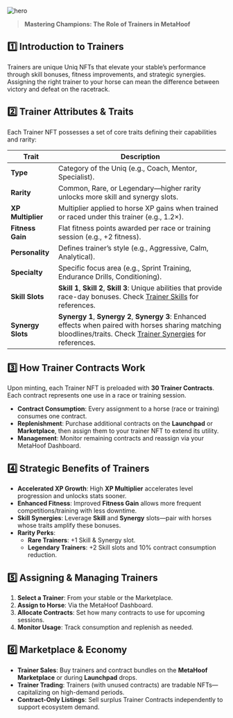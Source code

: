 ![hero](/img/banners/TRAINERS.png)

> **Mastering Champions: The Role of Trainers in MetaHoof**

## 1️⃣ Introduction to Trainers

Trainers are unique Uniq NFTs that elevate your stable’s performance through skill bonuses, fitness improvements, and strategic synergies. Assigning the right trainer to your horse can mean the difference between victory and defeat on the racetrack.

## 2️⃣ Trainer Attributes & Traits

Each Trainer NFT possesses a set of core traits defining their capabilities and rarity:

| Trait             | Description                                                                                                                                                                               |
| ----------------- | ----------------------------------------------------------------------------------------------------------------------------------------------------------------------------------------- |
| **Type**          | Category of the Uniq (e.g., Coach, Mentor, Specialist).                                                                                                                                   |
| **Rarity**        | Common, Rare, or Legendary—higher rarity unlocks more skill and synergy slots.                                                                                                            |
| **XP Multiplier** | Multiplier applied to horse XP gains when trained or raced under this trainer (e.g., 1.2×).                                                                                               |
| **Fitness Gain**  | Flat fitness points awarded per race or training session (e.g., +2 fitness).                                                                                                              |
| **Personality**   | Defines trainer’s style (e.g., Aggressive, Calm, Analytical).                                                                                                                             |
| **Specialty**     | Specific focus area (e.g., Sprint Training, Endurance Drills, Conditioning).                                                                                                              |
| **Skill Slots**   | **Skill 1**, **Skill 2**, **Skill 3**: Unique abilities that provide race-day bonuses. Check [Trainer Skills](./trainers-skills.md) for references.                                       |
| **Synergy Slots** | **Synergy 1**, **Synergy 2**, **Synergy 3**: Enhanced effects when paired with horses sharing matching bloodlines/traits. Check [Trainer Synergies](./trainer-synergy.md) for references. |

## 3️⃣ How Trainer Contracts Work

Upon minting, each Trainer NFT is preloaded with **30 Trainer Contracts**. Each contract represents one use in a race or training session.

- **Contract Consumption**: Every assignment to a horse (race or training) consumes one contract.
- **Replenishment**: Purchase additional contracts on the **Launchpad** or **Marketplace**, then assign them to your trainer NFT to extend its utility.
- **Management**: Monitor remaining contracts and reassign via your MetaHoof Dashboard.

## 4️⃣ Strategic Benefits of Trainers

- **Accelerated XP Growth**: High **XP Multiplier** accelerates level progression and unlocks stats sooner.
- **Enhanced Fitness**: Improved **Fitness Gain** allows more frequent competitions/training with less downtime.
- **Skill Synergies**: Leverage **Skill** and **Synergy** slots—pair with horses whose traits amplify these bonuses.
- **Rarity Perks**:
  - **Rare Trainers**: +1 Skill & Synergy slot.
  - **Legendary Trainers**: +2 Skill slots and 10% contract consumption reduction.

## 5️⃣ Assigning & Managing Trainers

1. **Select a Trainer**: From your stable or the Marketplace.
2. **Assign to Horse**: Via the MetaHoof Dashboard.
3. **Allocate Contracts**: Set how many contracts to use for upcoming sessions.
4. **Monitor Usage**: Track consumption and replenish as needed.

## 6️⃣ Marketplace & Economy

- **Trainer Sales**: Buy trainers and contract bundles on the **MetaHoof Marketplace** or during **Launchpad** drops.
- **Trainer Trading**: Trainers (with unused contracts) are tradable NFTs—capitalizing on high-demand periods.
- **Contract-Only Listings**: Sell surplus Trainer Contracts independently to support ecosystem demand.
